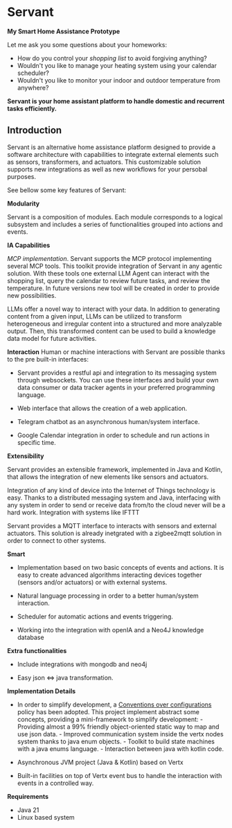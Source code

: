 # **Servant**

**My Smart Home Assistance Prototype**

Let me ask you some questions about your homeworks:
- How do you control your *shopping list* to avoid forgiving anything?
- Wouldn't you like to manage your heating system using your calendar scheduler?
- Wouldn't you like to monitor your indoor and outdoor temperature from anywhere?

**Servant is your home assistant platform to handle domestic and recurrent tasks efficiently.**
     
## **Introduction**

Servant is an alternative home assistance platform designed to provide a software architecture with capabilities to integrate external elements such as sensors, transformers, and actuators. This customizable solution supports new integrations as well as new workflows for your persobal purposes. 

See bellow some key features of Servant:

**Modularity**

Servant is a composition of modules. Each module corresponds to a logical subsystem and includes a series of functionalities grouped into actions and events.

**IA Capabilities**

*MCP implementation*. Servant supports the MCP protocol implementing several MCP tools. This toolkit provide integration of Servant in any agentic solution. With these tools one external LLM Agent can interact with the shopping list, query the calendar to review future tasks, and review the temperature. In future versions new tool will be created in order to provide new possibilities.  

LLMs offer a novel way to interact with your data. In addition to generating content from a given input, LLMs can be utilized to transform heterogeneous and irregular content into a structured and more analyzable output.
Then, this transformed content can be used to build a knowledge data model for future activities.  

**Interaction**
Human or machine interactions with Servant are possible thanks to the pre built-in interfaces:

* Servant provides a restful api and integration to its messaging system through websockets. You can use these interfaces and build your own data consumer or data tracker agents in your preferred programming language.

* Web interface that allows the creation of a web application.

* Telegram chatbot as an asynchronous human/system interface. 

* Google Calendar integration in order to schedule and run actions in specific time.


**Extensibility**

Servant provides an extensible framework, implemented in Java and Kotlin, that allows the integration of new elements like sensors and actuators.

Integration of any kind of device into the Internet of Things technology is easy. Thanks to a distributed messaging system and Java, interfacing with any system in order to send or receive data from/to the cloud never will be a hard work. Integration with systems like IFTTT 

Servant provides a MQTT interface to interacts with sensors and external actuators. This solution is already inetgrated with a zigbee2mqtt solution in order to connect to other systems.  


**Smart**
* Implementation based on two basic concepts of events and actions. It is easy to create advanced algorithms interacting devices together (sensors and/or actuators) or with external systems.

* Natural language processing in order to a better human/system interaction.

* Scheduler for automatic actions and events triggering.

* Working into the integration with openIA and a Neo4J knowledge database

**Extra functionalities**

* Include integrations with mongodb and neo4j 

* Easy json <=> java transformation.


**Implementation Details**

* In order to simplify development, a [Conventions over configurations](https://en.wikipedia.org/wiki/Convention_over_configuration) policy has been adopted. This project implement abstract some concepts, providing a mini-framework to simplify development:
       - Providing almost a 99% friendly object-oriented static way to map and use json data.
       - Improved communication system inside the vertx nodes system thanks to java enum objects.
       - Toolkit to build state machines with a java enums language.
       - Interaction between java with kotlin code.

* Asynchronous JVM project (Java & Kotlin) based on Vertx

* Built-in facilities on top of Vertx event bus to handle the interaction with events in a controlled way. 

**Requirements**

* Java 21
* Linux based system
